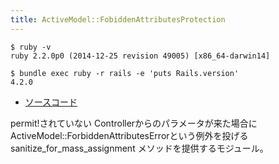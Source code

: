 ```yaml
---
title: ActiveModel::FobiddenAttributesProtection
---
```


```
$ ruby -v
ruby 2.2.0p0 (2014-12-25 revision 49005) [x86_64-darwin14]
```

```
$ bundle exec ruby -r rails -e 'puts Rails.version'
4.2.0
```

* [ソースコード](https://github.com/rails/rails/blob/v4.2.0/activemodel/lib/active_model/forbidden_attributes_protection.rb)

permit!されていない Controllerからのパラメータが来た場合にActiveModel::ForbiddenAttributesErrorという例外を投げる sanitize_for_mass_assignment メソッドを提供するモジュール。
